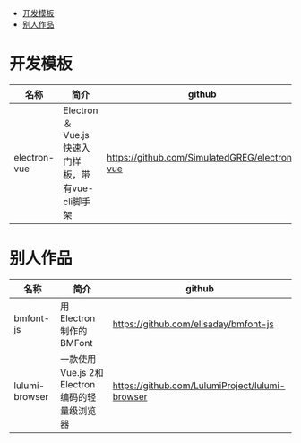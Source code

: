 
<!-- TOC -->

- [开发模板](#开发模板)
- [别人作品](#别人作品)

<!-- /TOC -->

# 开发模板

名称 | 简介 | github
---------|----------|---------
electron-vue| Electron＆Vue.js快速入门样板，带有vue-cli脚手架 |  https://github.com/SimulatedGREG/electron-vue


# 别人作品

名称 | 简介 | github
---------|----------|---------
bmfont-js| 用Electron制作的BMFont |  https://github.com/elisaday/bmfont-js
lulumi-browser| 一款使用Vue.js 2和Electron编码的轻量级浏览器 |  https://github.com/LulumiProject/lulumi-browser
